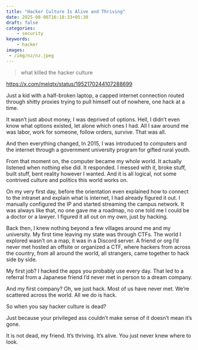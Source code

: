 ```yaml
---
title: "Hacker Culture Is Alive and Thriving"
date: 2025-08-06T16:18:33+05:30
draft: false
categories:
    - security
keywords:
    - hacker
images:
 - /img/nz/nz.jpeg 
---
```


>what killed the hacker culture

https://x.com/melqtx/status/1952170244107288699


Just a kid with a half-broken laptop, a capped internet connection routed through shitty proxies trying to pull himself out of nowhere, one hack at a time. 

It wasn’t just about money, I was deprived of options. Hell, I didn’t even know what options existed, let alone which ones I had. All I saw around me was labor, work for someone, follow orders, survive. That was all.

And then everything changed, In 2015, I was introduced to computers and the internet through a government university program for gifted rural youth. 

From that moment on, the computer became my whole world. It actually listened when nothing else did. It responded. I messed with it, broke stuff, built stuff, bent reality however I wanted. And it is all logical, not some contrived culture and politics this world works on.

On my very first day, before the orientation even explained how to connect to the intranet and explain what is internet, I had already figured it out. I manually configured the IP and started streaming the campus network. It was always like that, no one gave me a roadmap, no one told me I could be a doctor or a lawyer. I figured it all out on my own, just by hacking.

Back then, I knew nothing beyond a few villages around me and my university. My first time leaving my state was through CTFs. The world I explored wasn’t on a map, it was in a Discord server. A friend or org I’d never met hosted an offsite or organized a CTF, where hackers from across the country, from all around the world, all strangers, came together to hack side by side.

My first job? I hacked the apps you probably use every day. That led to a referral from a Japanese friend I’d never met in person to a dream company.

And my first company? Oh, we just hack. Most of us have never met. We’re scattered across the world. All we do is hack. 

So when you say hacker culture is dead?

Just because your privileged ass couldn’t make sense of it doesn’t mean it’s gone.

It is not dead, my friend. It’s thriving. It’s alive.
You just never knew where to look.